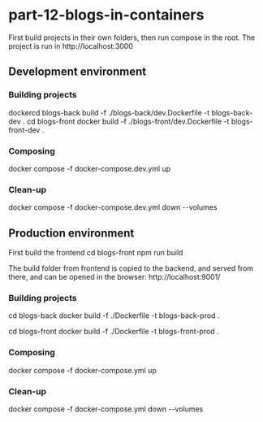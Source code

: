# part-12-blogs-in-containers

First build projects in their own folders, then run compose in the root. The project is run in http://localhost:3000

## Development environment
### Building projects

  dockercd blogs-back
  build -f ./blogs-back/dev.Dockerfile -t blogs-back-dev .
  cd blogs-front
  docker build -f ./blogs-front/dev.Dockerfile -t blogs-front-dev .

### Composing

  docker compose -f docker-compose.dev.yml up


### Clean-up

  docker compose -f docker-compose.dev.yml down --volumes
## Production environment

First build the frontend
  cd blogs-front
  npm run build 

The build folder from frontend is copied to the backend, and served from there, and can be opened in the browser: http://localhost:9001/


### Building projects
  cd blogs-back
  docker build -f ./Dockerfile -t blogs-back-prod .

  cd blogs-front
  docker build -f ./Dockerfile -t blogs-front-prod .

### Composing

  docker compose -f docker-compose.yml up


### Clean-up

  docker compose -f docker-compose.yml down --volumes

